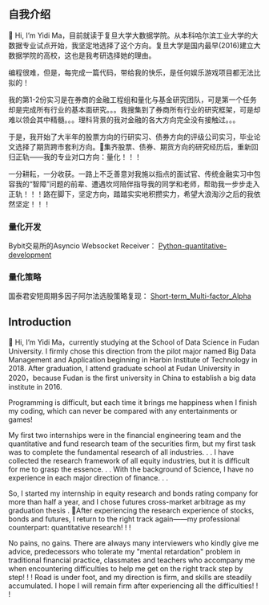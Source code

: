 ## 自我介绍
👋 Hi, I’m Yidi Ma，目前就读于复旦大学大数据学院。从本科哈尔滨工业大学的大数据专业试点开始，我坚定地选择了这个方向。复旦大学是国内最早(2016)建立大数据学院的高校，这也是我考研选择她的理由。

编程很难，但是，每完成一篇代码，带给我的快乐，是任何娱乐游戏项目都无法比拟的！

我的第1-2份实习是在券商的金融工程组和量化与基金研究团队，可是第一个任务却是完成所有行业的基本面研究。。。我搜集到了券商所有行业的研究框架，可是却难以领会其中精髓。。。理科背景的我对金融的各大方向完全没有接触过。。。

于是，我开始了大半年的股票方向的行研实习、债券方向的评级公司实习，毕业论文选择了期货跨市套利方向。🌱集齐股票、债券、期货方向的研究经历后，重新回归正轨——我的专业对口方向：量化！！！

一分耕耘，一分收获。一路上不乏善意对我施以指点的面试官、传统金融实习中包容我的“智障”问题的前辈、遭遇坎坷陪伴指导我的同学和老师，帮助我一步步走入正轨！！！路在脚下，坚定方向，踏踏实实地积攒实力，希望大浪淘沙之后的我依然坚定！！！

### 量化开发

Bybit交易所的Asyncio Websocket Receiver： [Python-quantitative-development](https://github.com/SelenaMa9812/Python-quantitative-development)

### 量化策略

国泰君安短周期多因子阿尔法选股策略复现： [Short-term_Multi-factor_Alpha](https://github.com/SelenaMa9812/Short-term_Multi-factor_Alpha)

## Introduction
👋 Hi, I’m Yidi Ma，currently studying at the School of Data Science in Fudan University. I firmly chose this direction from the pilot major named Big Data Management and Application beginning in Harbin Institute of Technology in 2018. After graduation, I attend graduate school at Fudan University in 2020，because Fudan is the first university in China to establish a big data institute in 2016.

Programming is difficult, but each time it brings me happiness when I finish my coding, which can never be compared with any entertainments or games!

My first two internships were in the financial engineering team and the quantitative and fund research team of the securities firm, but my first task was to complete the fundamental research of all industries. . . I have collected the research framework of all equity industries, but it is difficult for me to grasp the essence. . . With the background of Science, I have no experience in each major direction of finance. . .

So, I started my internship in equity research and bonds rating company for more than half a year, and I chose futures cross-market arbitrage as my graduation thesis . 🌱After experiencing the research experience of stocks, bonds and futures, I return to the right track again——my professional counterpart: quantitative research! ! !

No pains, no gains. There are always many interviewers who kindly give me advice, predecessors who tolerate my "mental retardation" problem in traditional financial practice, classmates and teachers who accompany me when encountering difficulties to help me get on the right track step by step! ! ! Road is under foot, and my direction is firm, and skills are steadily accumulated. I hope I will remain firm after experiencing all the difficulties! ! !
